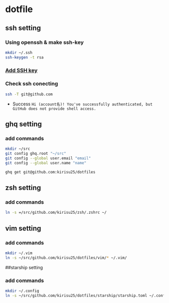 # dotfile

## ssh setting
### Using openssh & make ssh-key
```sh
mkdir ~/.ssh
ssh-keygen -t rsa
```
### [Add SSH key](https://github.com/settings/ssh)

### Check ssh conecting
```sh
ssh -T git@github.com
```
- Success
`Hi (account名)! You've successfully authenticated, but GitHub does not provide shell access.`

## ghq setting

### add commands

```sh
mkdir ~/src
git config ghq.root "~/src"
git config --global user.email "email"
git config --global user.name "name"

ghq get git@github.com:kirisu25/dotfiles
```

## zsh setting

### add commands
```sh
ln -s =/src/github.com/kirisu25/zsh/.zshrc ~/
```

## vim setting

### add commands
```sh
mkdir ~/.vim
ln -s ~/src/github.com/kirisu25/dotfiles/vim/* ~/.vim/
```

##starship setting

### add commands
```sh
mkdir ~/.config
ln -s ~/src/github.com/kirisu25/dotfiles/starship/starship.toml ~/.config
```


